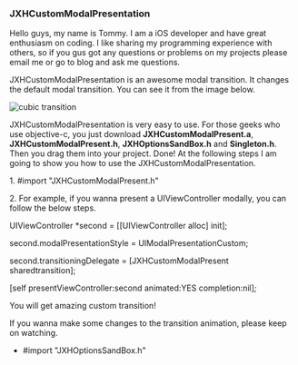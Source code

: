 <h3>JXHCustomModalPresentation</h3>
<p>
  Hello guys, my name is Tommy. I am a iOS developer and have great enthusiasm on coding. I like sharing my programming experience with others, so if you gus got any questions or problems on my projects please email me or go to blog and ask me questions. 
</p>
<p>
  JXHCustomModalPresentation is an awesome modal transition. It changes the default modal transition. You can see it from the image below. 
</p>
<img src="img/customTransition.gif" alt="cubic transition" />
<p>
  JXHCustomModalPresentation is very easy to use. For those geeks who use objective-c, you just download <b>JXHCustomModalPresent.a</b>, <b>JXHCustomModalPresent.h</b>, <b>JXHOptionsSandBox.h</b> and <b>Singleton.h</b>. Then you drag them into your project. Done! At the following steps I am going to show you how to use the JXHCustomModalPresentation.
</p>
<p>
    <p>1.   #import "JXHCustomModalPresent.h"</p>
    <p>2.   For example, if you wanna present a UIViewController modally, you can follow the below steps.</p>
    <p>UIViewController *second = [[UIViewController alloc] init];</p>
    <p>second.modalPresentationStyle = UIModalPresentationCustom; </p>
    <p>second.transitioningDelegate = [JXHCustomModalPresent sharedtransition];</p>
    <p>[self presentViewController:second animated:YES completion:nil];</p>
</P>
<p>
    You will get amazing custom transition!
</p>
<p>
  If you wanna make some changes to the transition animation, please keep on watching.
</p>
<ul>
  <li>#import "JXHOptionsSandBox.h"</li>
</ul>

